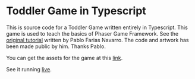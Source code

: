 Toddler Game in Typescript
==========================

This is source code for a Toddler Game written entirely in Typescript.
This game is used to teach the basics of Phaser Game Framework. See the [original tutorial](https://software.intel.com/en-us/android/articles/how-to-make-a-toddlers-game-with-the-phaser-html5-framework) written by Pablo Farias Navarro. 
The code and artwork has been made public by him. Thanks Pablo.

You can get the assets for the game at this [link](http://zenva.com/file/en/farm-animals.zip).

See it running [live](http://static.pablofarias.com/farm-animals-published-html5hub/).